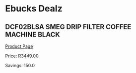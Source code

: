 
# Ebucks Dealz
## DCF02BLSA SMEG DRIP FILTER COFFEE MACHINE BLACK
[Product Page](https://www.ebucks.com/web/shop/productSelected.do?prodId=1158872105&catId=1196428103)

Price: R3449.00

Savings: 150.0


	